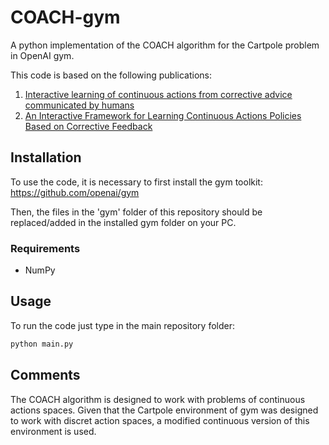 # COACH-gym
A python implementation of the COACH algorithm for the Cartpole problem in OpenAI gym.

This code is based on the following publications:
1. [Interactive learning of continuous actions from corrective advice communicated by humans](http://robocup.oss-cn-beijing.aliyuncs.com/symposium%2FRoboCup_Symposium_2015_submission_20.pdf) 
2. [An Interactive Framework for Learning Continuous Actions Policies Based on Corrective Feedback](https://link.springer.com/article/10.1007/s10846-018-0839-z)

## Installation

To use the code, it is necessary to first install the gym toolkit: https://github.com/openai/gym

Then, the files in the 'gym' folder of this repository should be replaced/added in the installed gym folder on your PC.

### Requirements
* NumPy

## Usage

To run the code just type in the main repository folder:

```python 
python main.py
```
## Comments

The COACH algorithm is designed to work with problems of continuous actions spaces. Given that the Cartpole environment of gym was designed to work with discret action spaces, a modified continuous version of this environment is used.



